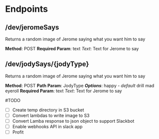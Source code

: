 # Endpoints

## /dev/jeromeSays

Returns a random image of Jerome saying what you want him to say

**Method**: POST
**Required Param**: text
*Text*: Text for Jerome to say

## /dev/jodySays/{jodyType}

Returns a random image of Jerome saying what you want him to say

**Method**: POST
**Path Param**: JodyType
***Options***:
    happy - *default*
    drill 
    mad
    eyeroll 
**Required Param**: text
*Text*: Text for Jerome to say

#TODO
- [ ] Create temp directory in S3 bucket
- [ ] Convert lambdas to write image to S3
- [ ] Convert Lamba response to json object to support Slackbot
- [ ] Enable webhooks API in slack app
- [ ] Profit